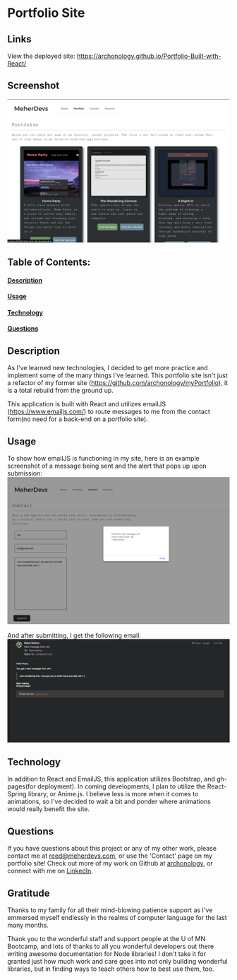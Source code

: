 # Portfolio Site

## Links
View the deployed site: https://archonology.github.io/Portfolio-Built-with-React/

## Screenshot
![screenshot](./src/components/images/portfolio%20view.png)    
## Table of Contents:
#### [Description](#description)
#### [Usage](#usage)
#### [Technology](#technology)
#### [Questions](#questions)

## Description
As I've learned new technologies, I decided to get more practice and implement some of the many things I've learned. This portfolio site isn't just a refactor of my former site (https://github.com/archonology/myPortfolio), it is a total rebuild from the ground up. 

This application is built with React and utilizes emailJS (https://www.emailjs.com/) to route messages to me from the contact form(no need for a back-end on a portfolio site). 

## Usage
To show how emailJS is functioning in my site, here is an example screenshot of a message being sent and the alert that pops up upon submission:
![screenshot](./src/components/images/sample%20message%20sent.png)

And after submitting, I get the following email: 
![screenshot](./src/components/images/sample%20message%20recieved.png)

    
## Technology
In addition to React and EmailJS, this application utilizes Bootstrap, and gh-pages(for deployment). In coming developments, I plan to utilize the React-Spring library, or Anime.js.  I believe less is more when it comes to animations, so I've decided to wait a bit and ponder where animations would really benefit the site.   


## Questions
If you have questions about this project or any of my other work, please contact me at reed@meherdevs.com, or use the 'Contact' page on my portfolio site! Check out more of my work on Github at [archonology](https://github.com/archonology), or connect with me on [LinkedIn](https://www.linkedin.com/in/reed-meher).

## Gratitude
Thanks to my family for all their mind-blowing patience support as I've emmersed myself endlessly in the realms of computer language for the last many months. 

Thank you to the wonderful staff and support people at the U of MN Bootcamp, and lots of thanks to all you wonderful developers out there writing awesome documentation for Node libraries! I don't take it for granted just how much work and care goes into not only building wonderful libraries, but in finding ways to teach others how to best use them, too. 
    